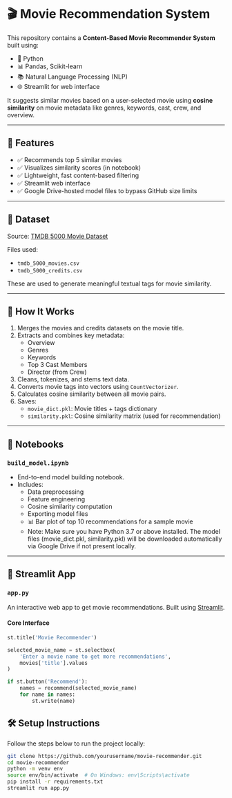 # 🎬 Movie Recommendation System

This repository contains a **Content-Based Movie Recommender System** built using:
- 🐍 Python
- 📊 Pandas, Scikit-learn
- 📚 Natural Language Processing (NLP)
- 🌐 Streamlit for web interface

It suggests similar movies based on a user-selected movie using **cosine similarity** on movie metadata like genres, keywords, cast, crew, and overview.

---

## 📌 Features

- ✅ Recommends top 5 similar movies
- ✅ Visualizes similarity scores (in notebook)
- ✅ Lightweight, fast content-based filtering
- ✅ Streamlit web interface
- ✅ Google Drive-hosted model files to bypass GitHub size limits

---

## 📁 Dataset

Source: [TMDB 5000 Movie Dataset](https://www.kaggle.com/datasets/tmdb/tmdb-movie-metadata)

Files used:
- `tmdb_5000_movies.csv`
- `tmdb_5000_credits.csv`

These are used to generate meaningful textual tags for movie similarity.

---

## 🧠 How It Works

1. Merges the movies and credits datasets on the movie title.
2. Extracts and combines key metadata:
   - Overview
   - Genres
   - Keywords
   - Top 3 Cast Members
   - Director (from Crew)
3. Cleans, tokenizes, and stems text data.
4. Converts movie tags into vectors using `CountVectorizer`.
5. Calculates cosine similarity between all movie pairs.
6. Saves:
   - `movie_dict.pkl`: Movie titles + tags dictionary
   - `similarity.pkl`: Cosine similarity matrix (used for recommendation)

---

## 🧪 Notebooks

### `build_model.ipynb`

- End-to-end model building notebook.
- Includes:
  - Data preprocessing
  - Feature engineering
  - Cosine similarity computation
  - Exporting model files
  - 📊 Bar plot of top 10 recommendations for a sample movie
  - Note: Make sure you have Python 3.7 or above installed.
The model files (movie_dict.pkl, similarity.pkl) will be downloaded automatically via Google Drive if not present locally.

---

## 🚀 Streamlit App

### `app.py`

An interactive web app to get movie recommendations. Built using [Streamlit](https://streamlit.io/).

#### Core Interface

```python
st.title('Movie Recommender')

selected_movie_name = st.selectbox(
    'Enter a movie name to get more recommendations',
    movies['title'].values
)

if st.button('Recommend'):
    names = recommend(selected_movie_name)
    for name in names:
        st.write(name)
```
## 🛠️ Setup Instructions

Follow the steps below to run the project locally:

```bash
git clone https://github.com/yourusername/movie-recommender.git
cd movie-recommender
python -m venv env
source env/bin/activate  # On Windows: env\Scripts\activate
pip install -r requirements.txt
streamlit run app.py
```
